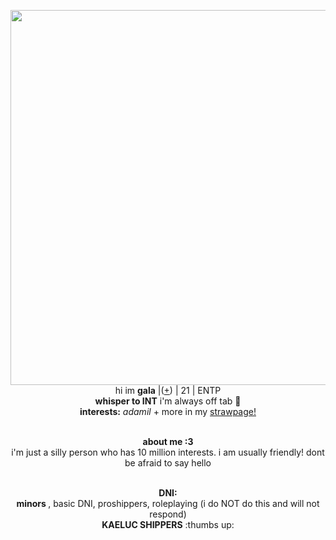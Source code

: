 <p align="center">
    <img width="600" src="https://i.pinimg.com/564x/6d/a9/58/6da958d8be3ba61ffbea7b447f302313.jpg"
<p align="center">
</br>hi im <b>gala</b> |(<a href=https://en.pronouns.page/@Adamilcake>+</a>) | 21 | ENTP
<br><b>whisper to INT</b> i'm always off tab 🍎
<br><b>interests:</b> <i>adamil</i> + more in my  <a href=https://galapple.straw.page/>strawpage!</a>
<p align="center">
    <br><b>about me :3 </b>
 <br> i'm just a silly person who has 10 million interests. i am usually friendly! dont be afraid to say hello 
<p align="center">
    <br><b>DNI:</b>
 <br><b> minors </b>, basic DNI, proshippers, roleplaying (i do NOT do this and will not respond) <br><b>KAELUC SHIPPERS</b> :thumbs up:
